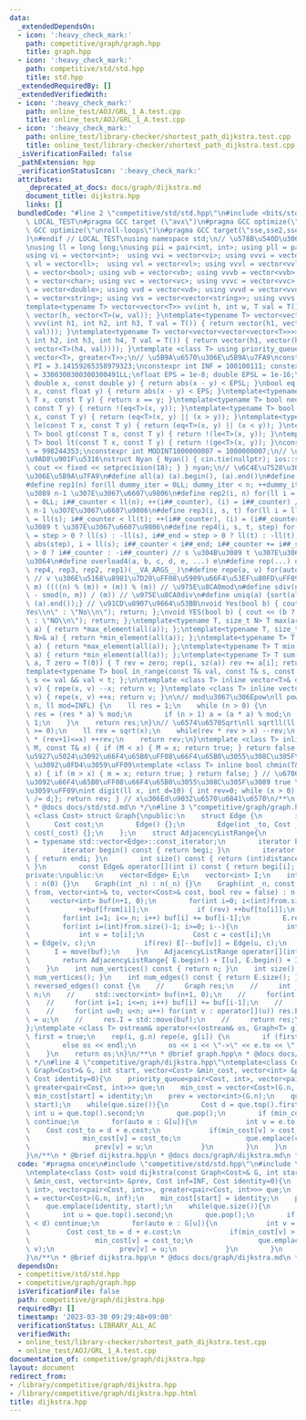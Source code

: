```yaml
---
data:
  _extendedDependsOn:
  - icon: ':heavy_check_mark:'
    path: competitive/graph/graph.hpp
    title: graph.hpp
  - icon: ':heavy_check_mark:'
    path: competitive/std/std.hpp
    title: std.hpp
  _extendedRequiredBy: []
  _extendedVerifiedWith:
  - icon: ':heavy_check_mark:'
    path: online_test/AOJ/GRL_1_A.test.cpp
    title: online_test/AOJ/GRL_1_A.test.cpp
  - icon: ':heavy_check_mark:'
    path: online_test/library-checker/shortest_path_dijkstra.test.cpp
    title: online_test/library-checker/shortest_path_dijkstra.test.cpp
  _isVerificationFailed: false
  _pathExtension: hpp
  _verificationStatusIcon: ':heavy_check_mark:'
  attributes:
    _deprecated_at_docs: docs/graph/dijkstra.md
    document_title: dijkstra.hpp
    links: []
  bundledCode: "#line 2 \"competitive/std/std.hpp\"\n#include <bits/stdc++.h>\n#ifndef\
    \ LOCAL_TEST\n#pragma GCC target (\"avx\")\n#pragma GCC optimize(\"O3\")\n#pragma\
    \ GCC optimize(\"unroll-loops\")\n#pragma GCC target(\"sse,sse2,sse3,ssse3,sse4,popcnt,abm,mmx,avx,tune=native\"\
    )\n#endif // LOCAL_TEST\nusing namespace std;\n// \u578B\u540D\u306E\u77ED\u7E2E\
    \nusing ll = long long;\nusing pii = pair<int, int>; using pll = pair<ll, ll>;\n\
    using vi = vector<int>;  using vvi = vector<vi>; using vvvi = vector<vvi>;\nusing\
    \ vl = vector<ll>;  using vvl = vector<vl>; using vvvl = vector<vvl>;\nusing vb\
    \ = vector<bool>; using vvb = vector<vb>; using vvvb = vector<vvb>;\nusing vc\
    \ = vector<char>; using vvc = vector<vc>; using vvvc = vector<vvc>;\nusing vd\
    \ = vector<double>; using vvd = vector<vd>; using vvvd = vector<vvd>;\nusing vs\
    \ = vector<string>; using vvs = vector<vector<string>>; using vvvs = vector<vector<vector<string>>>;\n\
    template<typename T> vector<vector<T>> vv(int h, int w, T val = T()) { return\
    \ vector(h, vector<T>(w, val)); }\ntemplate<typename T> vector<vector<vector<T>>>\
    \ vvv(int h1, int h2, int h3, T val = T()) { return vector(h1, vector(h2, vector<T>(h3,\
    \ val))); }\ntemplate<typename T> vector<vector<vector<vector<T>>>> vvvv(int h1,\
    \ int h2, int h3, int h4, T val = T()) { return vector(h1, vector(h2, vector(h3,\
    \ vector<T>(h4, val)))); }\ntemplate <class T> using priority_queue_min = priority_queue<T,\
    \ vector<T>, greater<T>>;\n// \u5B9A\u6570\u306E\u5B9A\u7FA9\nconstexpr double\
    \ PI = 3.14159265358979323;\nconstexpr int INF = 100100111; constexpr ll INFL\
    \ = 3300300300300300491LL;\nfloat EPS = 1e-8; double EPSL = 1e-16;\nbool eq(const\
    \ double x, const double y) { return abs(x - y) < EPSL; }\nbool eq(const float\
    \ x, const float y) { return abs(x - y) < EPS; }\ntemplate<typename T> bool eq(const\
    \ T x, const T y) { return x == y; }\ntemplate<typename T> bool neq(const T x,\
    \ const T y) { return !(eq<T>(x, y)); }\ntemplate<typename T> bool ge(const T\
    \ x, const T y) { return (eq<T>(x, y) || (x > y)); }\ntemplate<typename T> bool\
    \ le(const T x, const T y) { return (eq<T>(x, y) || (x < y)); }\ntemplate<typename\
    \ T> bool gt(const T x, const T y) { return !(le<T>(x, y)); }\ntemplate<typename\
    \ T> bool lt(const T x, const T y) { return !(ge<T>(x, y)); }\nconstexpr int MODINT998244353\
    \ = 998244353;\nconstexpr int MODINT1000000007 = 1000000007;\n// \u5165\u51FA\u529B\
    \u9AD8\u901F\u5316\nstruct Nyan { Nyan() { cin.tie(nullptr); ios::sync_with_stdio(false);\
    \ cout << fixed << setprecision(18); } } nyan;\n// \u6C4E\u7528\u30DE\u30AF\u30ED\
    \u306E\u5B9A\u7FA9\n#define all(a) (a).begin(), (a).end()\n#define sz(x) ((int)(x).size())\n\
    #define rep1(n) for(ll dummy_iter = 0LL; dummy_iter < n; ++dummy_iter) // 0 \u304B\
    \u3089 n-1 \u307E\u3067\u6607\u9806\n#define rep2(i, n) for(ll i = 0LL, i##_counter\
    \ = 0LL; i##_counter < ll(n); ++(i##_counter), (i) = i##_counter) // 0 \u304B\u3089\
    \ n-1 \u307E\u3067\u6607\u9806\n#define rep3(i, s, t) for(ll i = ll(s), i##_counter\
    \ = ll(s); i##_counter < ll(t); ++(i##_counter), (i) = (i##_counter)) // s \u304B\
    \u3089 t \u307E\u3067\u6607\u9806\n#define rep4(i, s, t, step) for(ll i##_counter\
    \ = step > 0 ? ll(s) : -ll(s), i##_end = step > 0 ? ll(t) : -ll(t), i##_step =\
    \ abs(step), i = ll(s); i##_counter < i##_end; i##_counter += i##_step, i = step\
    \ > 0 ? i##_counter : -i##_counter) // s \u304B\u3089 t \u307E\u3067 step\u305A\
    \u3064\n#define overload4(a, b, c, d, e, ...) e\n#define rep(...) overload4(__VA_ARGS__,\
    \ rep4, rep3, rep2, rep1)(__VA_ARGS__)\n#define repe(a, v) for(auto& a : (v))\
    \ // v \u306E\u5168\u8981\u7D20\uFF08\u5909\u66F4\u53EF\u80FD\uFF09\n#define smod(n,\
    \ m) ((((n) % (m)) + (m)) % (m)) // \u975E\u8CA0mod\n#define sdiv(n, m) (((n)\
    \ - smod(n, m)) / (m)) // \u975E\u8CA0div\n#define uniq(a) {sort(all(a)); (a).erase(unique(all(a)),\
    \ (a).end());} // \u91CD\u8907\u9664\u53BB\nvoid Yes(bool b) { cout << (b ? \"\
    Yes\\n\" : \"No\\n\"); return; };\nvoid YES(bool b) { cout << (b ? \"YES\\n\"\
    \ : \"NO\\n\"); return; };\ntemplate<typename T, size_t N> T max(array<T, N>&\
    \ a) { return *max_element(all(a)); };\ntemplate<typename T, size_t N> T min(array<T,\
    \ N>& a) { return *min_element(all(a)); };\ntemplate<typename T> T max(vector<T>&\
    \ a) { return *max_element(all(a)); };\ntemplate<typename T> T min(vector<T>&\
    \ a) { return *min_element(all(a)); };\ntemplate<typename T> T sum(vector<T>&\
    \ a, T zero = T(0)) { T rev = zero; rep(i, sz(a)) rev += a[i]; return rev; };\n\
    template<typename T> bool in_range(const T& val, const T& s, const T& t) { return\
    \ s <= val && val < t; };\n\ntemplate <class T> inline vector<T>& operator--(vector<T>&\
    \ v) { repe(x, v) --x; return v; }\ntemplate <class T> inline vector<T>& operator++(vector<T>&\
    \ v) { repe(x, v) ++x; return v; }\n\n// mod\u3067\u306Epow\nll powm(ll a, ll\
    \ n, ll mod=INFL) {\n    ll res = 1;\n    while (n > 0) {\n        if (n & 1)\
    \ res = (res * a) % mod;\n        if (n > 1) a = (a * a) % mod;\n        n >>=\
    \ 1;\n    }\n    return res;\n}\n// \u6574\u6570Sqrt\nll sqrtll(ll x) {\n    assert(x\
    \ >= 0);\n    ll rev = sqrt(x);\n    while(rev * rev > x) --rev;\n    while((rev+1)\
    \ * (rev+1)<=x) ++rev;\n    return rev;\n}\ntemplate <class T> inline bool chmax(T&\
    \ M, const T& x) { if (M < x) { M = x; return true; } return false; } // \u6700\
    \u5927\u5024\u3092\u66F4\u65B0\uFF08\u66F4\u65B0\u3055\u308C\u305F\u3089 true\
    \ \u3092\u8FD4\u3059\uFF09\ntemplate <class T> inline bool chmin(T& m, const T&\
    \ x) { if (m > x) { m = x; return true; } return false; } // \u6700\u5C0F\u5024\
    \u3092\u66F4\u65B0\uFF08\u66F4\u65B0\u3055\u308C\u305F\u3089 true \u3092\u8FD4\
    \u3059\uFF09\nint digit(ll x, int d=10) { int rev=0; while (x > 0) { rev++; x\
    \ /= d;}; return rev; } // x\u306Ed\u9032\u6570\u6841\u6570\n/**\n * @brief std.hpp\n\
    \ * @docs docs/std/std.md\n */\n#line 3 \"competitive/graph/graph.hpp\"\ntemplate\
    \ <class Cost> struct Graph{\npublic:\n    struct Edge {\n        int to;\n  \
    \      Cost cost;\n        Edge() {};\n        Edge(int _to, Cost _cost) : to(_to),\
    \ cost(_cost) {};\n    };\n    struct AdjacencyListRange{\n        using iterator\
    \ = typename std::vector<Edge>::const_iterator;\n        iterator begi, endi;\n\
    \        iterator begin() const { return begi; }\n        iterator end() const\
    \ { return endi; }\n        int size() const { return (int)distance(begi, endi);\
    \ }\n        const Edge& operator[](int i) const { return begi[i]; }\n    };\n\
    private:\npublic:\n    vector<Edge> E;\n    vector<int> I;\n    int n;\n    Graph()\
    \ : n(0) {}\n    Graph(int _n) : n(_n) {}\n    Graph(int _n, const vector<int>&\
    \ from, vector<int>& to, vector<Cost>& cost, bool rev = false) : n(_n) {\n   \
    \     vector<int> buf(n+1, 0);\n        for(int i=0; i<(int)from.size(); i++){\n\
    \            ++buf[from[i]];\n            if (rev) ++buf[to[i]];\n        }\n\
    \        for(int i=1; i<=_n; i++) buf[i] += buf[i-1];\n        E.resize(buf[n]);\n\
    \        for(int i=(int)from.size()-1; i>=0; i--){\n            int u = from[i];\n\
    \            int v = to[i];\n            Cost c = cost[i];\n            E[--buf[u]]\
    \ = Edge(v, c);\n            if(rev) E[--buf[v]] = Edge(u, c);\n        }\n  \
    \      I = move(buf);\n    }\n    AdjacencyListRange operator[](int u) const {\n\
    \        return AdjacencyListRange{ E.begin() + I[u], E.begin() + I[u+1] };\n\
    \    }\n    int num_vertices() const { return n; }\n    int size() const { return\
    \ num_vertices(); }\n    int num_edges() const { return E.size(); }\n    // Graph\
    \ reversed_edges() const {\n    //     Graph res;\n    //     int _n = res.n =\
    \ n;\n    //     std::vector<int> buf(n+1, 0);\n    //     for(int v : E) ++buf[v];\n\
    \    //     for(int i=1; i<=n; i++) buf[i] += buf[i-1];\n    //     res.E.resize(buf[n]);\n\
    \    //     for(int u=0; u<n; u++) for(int v : operator[](u)) res.E[--buf[v]]\
    \ = u;\n    //     res.I = std::move(buf);\n    //     return res;\n    // }\n\
    };\ntemplate <class T> ostream& operator<<(ostream& os, Graph<T> g) {\n    bool\
    \ first = true;\n    rep(i, g.n) repe(e, g[i]) {\n        if (first) first = false;\n\
    \        else os << endl;\n        os << i << \"->\" << e.to << \": \" << e.cost;\n\
    \    }\n    return os;\n}\n/**\n * @brief graph.hpp\n * @docs docs/graph/graph.md\n\
    \ */\n#line 4 \"competitive/graph/dijkstra.hpp\"\ntemplate<class Cost> void dijkstra(const\
    \ Graph<Cost>& G, int start, vector<Cost> &min_cost, vector<int> &prev, Cost inf=INF,\
    \ Cost identity=0){\n    priority_queue<pair<Cost, int>, vector<pair<Cost, int>>,\
    \ greater<pair<Cost, int>>> que;\n    min_cost = vector<Cost>(G.n, inf);\n   \
    \ min_cost[start] = identity;\n    prev = vector<int>(G.n);\n    que.emplace(identity,\
    \ start);\n    while(que.size()){\n        Cost d = que.top().first;\n       \
    \ int u = que.top().second;\n        que.pop();\n        if (min_cost[u] < d)\
    \ continue;\n        for(auto e : G[u]){\n            int v = e.to;\n        \
    \    Cost cost_to = d + e.cost;\n            if(min_cost[v] > cost_to) {\n   \
    \             min_cost[v] = cost_to;\n                que.emplace(cost_to, v);\n\
    \                prev[v] = u;\n            }\n        }\n    }\n    return;\n\
    }\n/**\n * @brief dijkstra.hpp\n * @docs docs/graph/dijkstra.md\n */\n"
  code: "#pragma once\n#include \"competitive/std/std.hpp\"\n#include \"competitive/graph/graph.hpp\"\
    \ntemplate<class Cost> void dijkstra(const Graph<Cost>& G, int start, vector<Cost>\
    \ &min_cost, vector<int> &prev, Cost inf=INF, Cost identity=0){\n    priority_queue<pair<Cost,\
    \ int>, vector<pair<Cost, int>>, greater<pair<Cost, int>>> que;\n    min_cost\
    \ = vector<Cost>(G.n, inf);\n    min_cost[start] = identity;\n    prev = vector<int>(G.n);\n\
    \    que.emplace(identity, start);\n    while(que.size()){\n        Cost d = que.top().first;\n\
    \        int u = que.top().second;\n        que.pop();\n        if (min_cost[u]\
    \ < d) continue;\n        for(auto e : G[u]){\n            int v = e.to;\n   \
    \         Cost cost_to = d + e.cost;\n            if(min_cost[v] > cost_to) {\n\
    \                min_cost[v] = cost_to;\n                que.emplace(cost_to,\
    \ v);\n                prev[v] = u;\n            }\n        }\n    }\n    return;\n\
    }\n/**\n * @brief dijkstra.hpp\n * @docs docs/graph/dijkstra.md\n */\n"
  dependsOn:
  - competitive/std/std.hpp
  - competitive/graph/graph.hpp
  isVerificationFile: false
  path: competitive/graph/dijkstra.hpp
  requiredBy: []
  timestamp: '2023-03-30 09:29:48+09:00'
  verificationStatus: LIBRARY_ALL_AC
  verifiedWith:
  - online_test/library-checker/shortest_path_dijkstra.test.cpp
  - online_test/AOJ/GRL_1_A.test.cpp
documentation_of: competitive/graph/dijkstra.hpp
layout: document
redirect_from:
- /library/competitive/graph/dijkstra.hpp
- /library/competitive/graph/dijkstra.hpp.html
title: dijkstra.hpp
---
```

